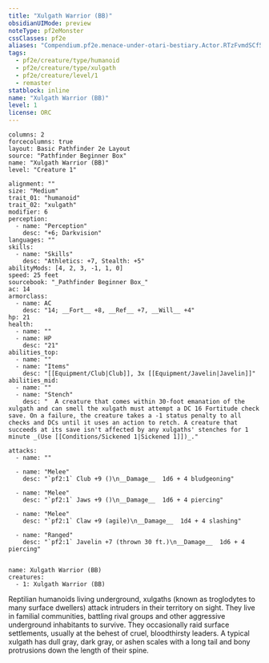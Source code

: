 ```yaml
---
title: "Xulgath Warrior (BB)"
obsidianUIMode: preview
noteType: pf2eMonster
cssClasses: pf2e
aliases: "Compendium.pf2e.menace-under-otari-bestiary.Actor.RTzFvmdSCf5yhguy" 
tags:
  - pf2e/creature/type/humanoid
  - pf2e/creature/type/xulgath
  - pf2e/creature/level/1
  - remaster
statblock: inline
name: "Xulgath Warrior (BB)"
level: 1
license: ORC
---
```


```statblock
columns: 2
forcecolumns: true
layout: Basic Pathfinder 2e Layout
source: "Pathfinder Beginner Box"
name: "Xulgath Warrior (BB)"
level: "Creature 1"

alignment: ""
size: "Medium"
trait_01: "humanoid"
trait_02: "xulgath"
modifier: 6
perception:
  - name: "Perception"
    desc: "+6; Darkvision"
languages: ""
skills:
  - name: "Skills"
    desc: "Athletics: +7, Stealth: +5"
abilityMods: [4, 2, 3, -1, 1, 0]
speed: 25 feet
sourcebook: "_Pathfinder Beginner Box_"
ac: 14
armorclass:
  - name: AC
    desc: "14; __Fort__ +8, __Ref__ +7, __Will__ +4"
hp: 21
health:
  - name: ""
  - name: HP
    desc: "21"
abilities_top:
  - name: ""
  - name: "Items"
    desc: "[[Equipment/Club|Club]], 3x [[Equipment/Javelin|Javelin]]"
abilities_mid:
  - name: ""
  - name: "Stench"
    desc: "  A creature that comes within 30-foot emanation of the xulgath and can smell the xulgath must attempt a DC 16 Fortitude check save. On a failure, the creature takes a -1 status penalty to all checks and DCs until it uses an action to retch. A creature that succeeds at its save isn't affected by any xulgaths' stenches for 1 minute _(Use [[Conditions/Sickened 1|Sickened 1]])_."

attacks:
  - name: ""

  - name: "Melee"
    desc: "`pf2:1` Club +9 ()\n__Damage__  1d6 + 4 bludgeoning"

  - name: "Melee"
    desc: "`pf2:1` Jaws +9 ()\n__Damage__  1d6 + 4 piercing"

  - name: "Melee"
    desc: "`pf2:1` Claw +9 (agile)\n__Damage__  1d4 + 4 slashing"

  - name: "Ranged"
    desc: "`pf2:1` Javelin +7 (thrown 30 ft.)\n__Damage__  1d6 + 4 piercing"
 
```

```encounter-table
name: Xulgath Warrior (BB)
creatures:
  - 1: Xulgath Warrior (BB)
```



Reptilian humanoids living underground, xulgaths (known as troglodytes to many surface dwellers) attack intruders in their territory on sight. They live in familial communities, battling rival groups and other aggressive underground inhabitants to survive. They occasionally raid surface settlements, usually at the behest of cruel, bloodthirsty leaders. A typical xulgath has dull gray, dark gray, or ashen scales with a long tail and bony protrusions down the length of their spine.
